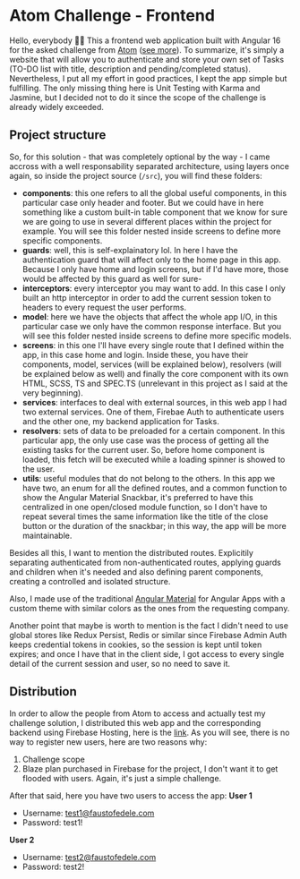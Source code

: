 
# Atom Challenge - Frontend
Hello, everybody 👋🏻
This a frontend web application built with Angular 16 for the asked challenge from [Atom](https://atomchat.io/) ([see more](https://github.com/ffedelefrsf/AtomChallenge)). 
To summarize, it's simply a website that will allow you to authenticate and store your own set of Tasks (TO-DO list with title, description and pending/completed status).
Nevertheless, I put all my effort in good practices, I kept the app simple but fulfilling. The only missing thing here is Unit Testing with Karma and Jasmine, but I decided not to do it since the scope of the challenge is already widely exceeded.

## Project structure

So, for this solution - that was completely optional by the way - I came accross with a well responsability separated architecture, using layers once again, so inside the project source (`/src`), you will find these folders:
 - **components**: this one refers to all the global useful components, in this particular case only header and footer. But we could have in here something like a custom built-in table component that we know for sure we are going to use in several different places within the project for example. You will see this folder nested inside screens to define more specific components.
 - **guards**: well, this is self-explainatory lol. In here I have the authentication guard that will affect only to the home page in this app. Because I only have home and login screens, but if I'd have more, those would be affected by this guard as well for sure-
 - **interceptors**: every interceptor you may want to add. In this case I only built an http interceptor in order to add the current session token to headers to every request the user performs.
 - **model**: here we have the objects that affect the whole app I/O, in this particular case we only have the common response interface. But you will see this folder nested inside screens to define more specific models.
 - **screens**: in this one I'll have every single route that I defined within the app, in this case home and login. Inside these, you have their components, model, services (will be explained below), resolvers (will be explained below as well) and finally the core component with its own HTML, SCSS, TS and SPEC.TS (unrelevant in this project as I said at the very beginning).
 - **services**: interfaces to deal with external sources, in this web app I had two external services. One of them, Firebae Auth to authenticate users and the other one, my backend application for Tasks.
 - **resolvers**: sets of data to be preloaded for a certain component. In this particular app, the only use case was the process of getting all the existing tasks for the current user. So, before home component is loaded, this fetch will be executed while a loading spinner is showed to the user.
 - **utils**: useful modules that do not belong to the others. In this app we have two, an enum for all the defined routes, and a common function to show the Angular Material Snackbar, it's preferred to have this centralized in one open/closed module function, so I don't have to repeat several times the same information like the title of the close button or the duration of the snackbar; in this way, the app will be more maintainable.

Besides all this, I want to mention the distributed routes. Explicitily separating authenticated from non-authenticated routes, applying guards and children when it's needed and also defining parent components, creating a controlled and isolated structure.

Also, I made use of the traditional [Angular Material](https://material.angular.io/) for Angular Apps with a custom theme with similar colors as the ones from the requesting company.

Another point that maybe is worth to mention is the fact I didn't need to use global stores like Redux Persist, Redis or similar since Firebase Admin Auth keeps credential tokens in cookies, so the session is kept until token expires; and once I have that in the client side, I got access to every single detail of the current session and user, so no need to save it.

## Distribution

In order to allow the people from Atom to access and actually test my challenge solution, I distributed this web app and the corresponding backend using Firebase Hosting, here is the [link](https://atom-challenge-f2f3d.web.app/).
As you will see, there is no way to register new users, here are two reasons why:

 1. Challenge scope
 2. Blaze plan purchased in Firebase for the project, I don't want it to get flooded with users. Again, it's just a simple challenge.

After that said, here you have two users to access the app:
**User 1**
 - Username: test1@faustofedele.com
 - Password: test1!

**User 2**
 - Username: test2@faustofedele.com
 - Password: test2!
